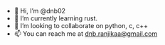 - 👋 Hi, I’m @dnb02
- 🌱 I’m currently learning rust. 
- 💞️ I’m looking to collaborate on python, c, c++ 
- 📫 You can reach me at dnb.ranjikaa@gmail.com

<!---
dnb02/dnb02 is a ✨ special ✨ repository because its `README.md` (this file) appears on your GitHub profile.
You can click the Preview link to take a look at your changes.
--->
